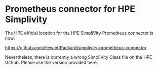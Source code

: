 # Prometheus connector for HPE Simplivity

The HPE official location for the HPE SimpliVity Prometheus connector is now:

https://github.com/HewlettPackard/simplivity-prometheus-connector 

Nevertheless, there is currently a wrong SimpliVity Class file on the HPE Github. Please use the version provided here.
